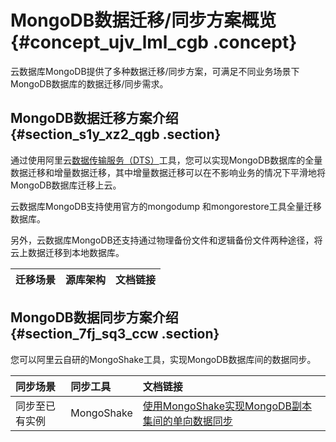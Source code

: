 # MongoDB数据迁移/同步方案概览 {#concept_ujv_lml_cgb .concept}

云数据库MongoDB提供了多种数据迁移/同步方案，可满足不同业务场景下MongoDB数据库的数据迁移/同步需求。

## MongoDB数据迁移方案介绍 {#section_s1y_xz2_qgb .section}

通过使用阿里云[数据传输服务（DTS）](https://www.alibabacloud.com/help/zh/doc-detail/26592.htm)工具，您可以实现MongoDB数据库的全量数据迁移和增量数据迁移，其中增量数据迁移可以在不影响业务的情况下平滑地将MongoDB数据库迁移上云。

云数据库MongoDB支持使用官方的mongodump 和mongorestore工具全量迁移数据库。

另外，云数据库MongoDB还支持通过物理备份文件和逻辑备份文件两种途径，将云上数据迁移到本地数据库。

|迁移场景|源库架构|文档链接|
|:---|:---|:---|

## MongoDB数据同步方案介绍 {#section_7fj_sq3_ccw .section}

您可以阿里云自研的MongoShake工具，实现MongoDB数据库间的数据同步。

|同步场景|同步工具|文档链接|
|:---|:---|:---|
|同步至已有实例|MongoShake|[使用MongoShake实现MongoDB副本集间的单向数据同步](intl.zh-CN/用户指南/数据迁移__同步/数据同步/使用MongoShake实现MongoDB副本集间的单向同步.md#)|

